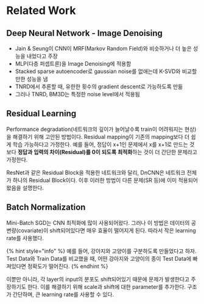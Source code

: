 # Related Work

## Deep Neural Network - Image Denoising

* Jain & Seung이 CNN이 MRF\(Markov Random Field\)와 비슷하거나 더 높은 성능을 내었다고 주장
* MLP\(다층 퍼셉트론\)을 Image Denoising에 적용함
* Stacked sparse autoencoder로 gaussian noise를 없애는데 K-SVD와 비교할만한 성능을 냄
* TNRD에서 추론할 때, 유한한 횟수의 gradient descent로 가능하도록 만듦
* 그러나 TNRD, BM3D는 특정한 noise level에서 적용됨

## Residual Learning

Performance degradation\(네트워크의 깊이가 늘어날수록 train이 어려워지는 현상\)을 해결하기 위해 고안된 방법이다. Residual mapping이 기존의 mapping보다 더 쉽게 학습 가능하다고 가정한다. 예를 들어, 정답이 x+1인 문제에서 x를 x+1로 만드는 것보다 **정답과 입력의 차이\(Residual\)를 0이 되도록 최적화**하는 것이 더 간단한 문제라고 가정한다. 

ResNet과 같은 Residual Block을 적용한 네트워크와 달리, DnCNN은 네트워크 전체가 하나의 Residual Block이다. 이후 이러한 방법이 다른 문제\(SR 등\)에 이미 적용되어왔음을 설명한다.

## Batch Normalization

Mini-Batch SGD는 CNN 최적화에 많이 사용되어왔다. 그러나 이 방법은 데이터의 공변량\(covariate\)이 shift되어있다면 매우 효율이 떨어지게 된다. 따라서 작은 learning rate를 사용했다.

{% hint style="info" %}
예를 들어, 강아지와 고양이를 구분하도록 만들었다고 하자. Test Data와 Train Data를 비교했을 때, 어떤 강아지와 고양이의 종이 Test Data에 빠져있다면 정확도가 떨어진다.
{% endhint %}

이뿐만 아니라, 각 layer의  input의 분포도 shift되어있기 때문에 문제가 발생한다고 주장하기도 한다. 이를 해결하기 위해 scale과 shift에 대한 parameter를 추가한다. 구조가 간단하며, 큰 learning rate를 사용할 수 있다.

